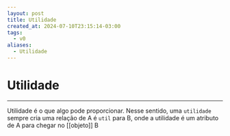 ```yaml
---
layout: post
title: Utilidade
created_at: 2024-07-10T23:15:14-03:00
tags:
  - v0
aliases:
  - Utilidade
---
```

# Utilidade
---

Utilidade é o que algo pode proporcionar. Nesse sentido, uma `utilidade` sempre cria uma relação de A é `util` para B, onde a utilidade é um atributo de A para chegar no [[objeto]] B
